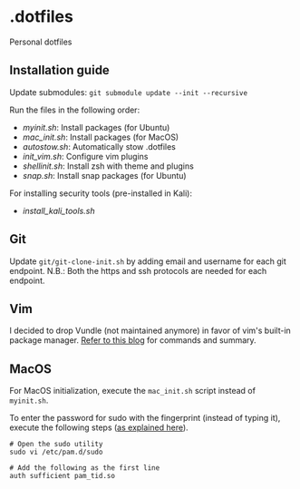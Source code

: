 # .dotfiles
Personal dotfiles


## Installation guide

Update submodules: `git submodule update --init --recursive`


Run the files in the following order:

- *myinit.sh*: Install packages (for Ubuntu)
- *mac_init.sh*: Install packages (for MacOS)
- *autostow.sh*: Automatically stow .dotfiles
- *init_vim.sh*: Configure vim plugins
- *shellinit.sh*: Install zsh with theme and plugins
- *snap.sh*: Install snap packages (for Ubuntu)

For installing security tools (pre-installed in Kali):
- *install_kali_tools.sh*


## Git
Update `git/git-clone-init.sh` by adding email and username for each git
endpoint.
N.B.: Both the https and ssh protocols are needed for each endpoint.

## Vim
I decided to drop Vundle (not maintained anymore) in favor of vim's built-in
package manager. [Refer to this blog](https://shapeshed.com/vim-packages/) for
commands and summary.

## MacOS
For MacOS initialization, execute the `mac_init.sh` script instead of
`myinit.sh`.

To enter the password for sudo with the fingerprint (instead of typing it),
execute the following steps ([as explained here](https://davidwalsh.name/touch-sudo)).

```
# Open the sudo utility
sudo vi /etc/pam.d/sudo

# Add the following as the first line
auth sufficient pam_tid.so
```
